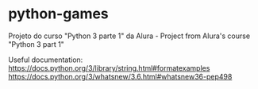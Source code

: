 # python-games
Projeto do curso "Python 3 parte 1" da Alura - Project from Alura's course "Python 3 part 1"

Useful documentation:
https://docs.python.org/3/library/string.html#formatexamples
https://docs.python.org/3/whatsnew/3.6.html#whatsnew36-pep498
